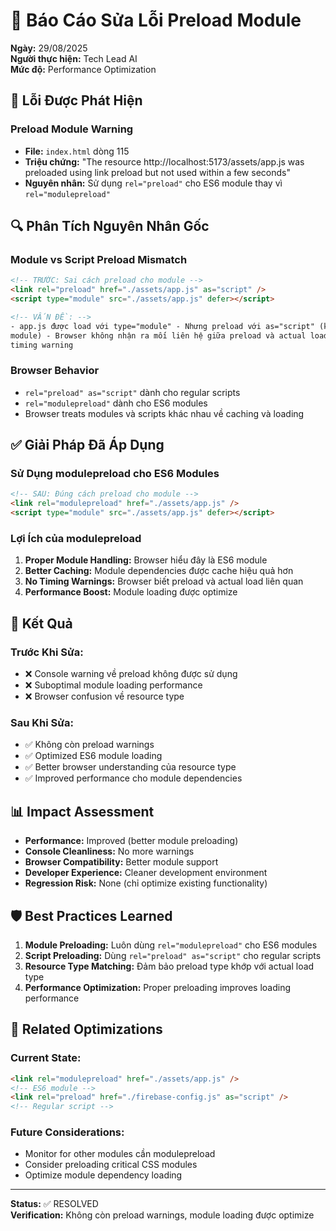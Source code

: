 # 🔧 Báo Cáo Sửa Lỗi Preload Module

**Ngày:** 29/08/2025  
**Người thực hiện:** Tech Lead AI  
**Mức độ:** Performance Optimization

## 🚨 Lỗi Được Phát Hiện

### Preload Module Warning

- **File:** `index.html` dòng 115
- **Triệu chứng:** "The resource http://localhost:5173/assets/app.js was preloaded using link preload but not used within a few seconds"
- **Nguyên nhân:** Sử dụng `rel="preload"` cho ES6 module thay vì `rel="modulepreload"`

## 🔍 Phân Tích Nguyên Nhân Gốc

### Module vs Script Preload Mismatch

```html
<!-- TRƯỚC: Sai cách preload cho module -->
<link rel="preload" href="./assets/app.js" as="script" />
<script type="module" src="./assets/app.js" defer></script>

<!-- VẤN ĐỀ: -->
- app.js được load với type="module" - Nhưng preload với as="script" (không phải
module) - Browser không nhận ra mối liên hệ giữa preload và actual load - Gây ra
timing warning
```

### Browser Behavior

- `rel="preload" as="script"` dành cho regular scripts
- `rel="modulepreload"` dành cho ES6 modules
- Browser treats modules và scripts khác nhau về caching và loading

## ✅ Giải Pháp Đã Áp Dụng

### Sử Dụng modulepreload cho ES6 Modules

```html
<!-- SAU: Đúng cách preload cho module -->
<link rel="modulepreload" href="./assets/app.js" />
<script type="module" src="./assets/app.js" defer></script>
```

### Lợi Ích của modulepreload

1. **Proper Module Handling:** Browser hiểu đây là ES6 module
2. **Better Caching:** Module dependencies được cache hiệu quả hơn
3. **No Timing Warnings:** Browser biết preload và actual load liên quan
4. **Performance Boost:** Module loading được optimize

## 🎯 Kết Quả

### Trước Khi Sửa:

- ❌ Console warning về preload không được sử dụng
- ❌ Suboptimal module loading performance
- ❌ Browser confusion về resource type

### Sau Khi Sửa:

- ✅ Không còn preload warnings
- ✅ Optimized ES6 module loading
- ✅ Better browser understanding của resource type
- ✅ Improved performance cho module dependencies

## 📊 Impact Assessment

- **Performance:** Improved (better module preloading)
- **Console Cleanliness:** No more warnings
- **Browser Compatibility:** Better module support
- **Developer Experience:** Cleaner development environment
- **Regression Risk:** None (chỉ optimize existing functionality)

## 🛡️ Best Practices Learned

1. **Module Preloading:** Luôn dùng `rel="modulepreload"` cho ES6 modules
2. **Script Preloading:** Dùng `rel="preload" as="script"` cho regular scripts
3. **Resource Type Matching:** Đảm bảo preload type khớp với actual load type
4. **Performance Optimization:** Proper preloading improves loading performance

## 🔮 Related Optimizations

### Current State:

```html
<link rel="modulepreload" href="./assets/app.js" />
<!-- ES6 module -->
<link rel="preload" href="./firebase-config.js" as="script" />
<!-- Regular script -->
```

### Future Considerations:

- Monitor for other modules cần modulepreload
- Consider preloading critical CSS modules
- Optimize module dependency loading

---

**Status:** ✅ RESOLVED  
**Verification:** Không còn preload warnings, module loading được optimize
